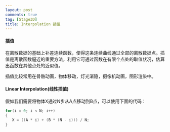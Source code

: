```yaml
---
layout:	post
comments: true
tag: [Stage3D]
title: Interpolation 插值
---
```


#### 插值

在离散数据的基础上补差连续函数，使得这条连续曲线通过全部的离散数据点。插值是离散函数逼近的重要方法，利用它可通过函数在有限个点处的取值状况，估算出函数在其他点处的近似值。

插值比较常用在骨骼动画，物体移动，灯光渐隐，摄像机动画，图形渲染中。

#### Linear Interpolation(线性插值)

假如我们需要将物体X通过N步从A点移动到B点，可以使用下面的代码：

```c#
for(i = 0; i < N; i++)
{    
   X = ((A * i) + (B * (N - i))) / N;
}
```